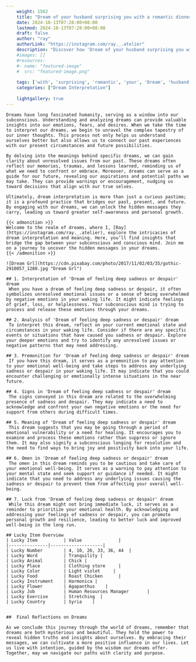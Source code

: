 ```yaml
---
    weight: 1562
    title: "Dream of your husband surprising you with a romantic dinner."  # Assuming 'title' column exists
    date: 2024-10-13T07:28:00+08:00
    lastmod: 2024-10-13T07:28:00+08:00
    draft: false
    author: "ray"
    authorLink: "https://instagram.com/ray._.atelier"
    description: "Discover how 'Dream of your husband surprising you with a romantic dinner.' can interpret your future and uncover its significant meanings in your life."
    #images: []
    #resources:
    #- name: "featured-image"
    #  src: "featured-image.png"
    
    tags: ['with', 'surprising', 'romantic', 'your', 'Dream', 'husband', 'a', 'dinner.', 'of', 'you']
    categories: ["Dream Interpretation"]
    
    lightgallery: true
---
```

    
    Dreams have long fascinated humanity, serving as a window into our subconscious. Understanding and analyzing dreams can provide valuable insights into our emotions, fears, and desires. When we take the time to interpret our dreams, we begin to unravel the complex tapestry of our inner thoughts. This process not only helps us understand ourselves better but also allows us to connect our past experiences with our present circumstances and future possibilities.
    
    By delving into the meanings behind specific dreams, we can gain clarity about unresolved issues from our past. These dreams often reflect our memories, traumas, and lessons learned, reminding us of what we need to confront or embrace. Moreover, dreams can serve as a guide for our future, revealing our aspirations and potential paths we may take. They can provide warnings or encouragement, nudging us toward decisions that align with our true selves.
    
    Ultimately, dream interpretation is more than just a curious pastime; it is a profound practice that bridges our past, present, and future. By engaging with our dreams, we can unlock the hidden messages they carry, leading us toward greater self-awareness and personal growth.
    
    {{< admonition >}}
    Welcome to the realm of dreams, where I, [Ray](https://instagram.com/ray._.atelier), explore the intricacies of dream interpretation and meaning. Here, you’ll find insights that bridge the gap between your subconscious and conscious mind. Join me on a journey to uncover the hidden messages in your dreams.
    {{< /admonition >}}
    
    ![Dream Grl](https://cdn.pixabay.com/photo/2017/11/02/03/35/gothic-2910057_1280.jpg "Dream Grl")
    
    ## 1. Interpretation of 'Dream of feeling deep sadness or despair' dream
     When you have a dream of feeling deep sadness or despair, it often symbolizes unresolved emotional issues or a sense of being overwhelmed by negative emotions in your waking life. It might indicate feelings of grief, loss, or helplessness. Your subconscious mind is trying to process and release these emotions through your dreams.
    
    ## 2. Analysis of 'Dream of feeling deep sadness or despair' dream
     To interpret this dream, reflect on your current emotional state and circumstances in your waking life. Consider if there are any specific events or situations that have caused you sadness or despair. Explore your deeper emotions and try to identify any unresolved issues or negative patterns that may need addressing.
    
    ## 3. Premonition for 'Dream of feeling deep sadness or despair' dream
     If you have this dream, it serves as a premonition to pay attention to your emotional well-being and take steps to address any underlying sadness or despair in your waking life. It may indicate that you could encounter challenging or emotionally intense situations in the near future.
    
    ## 4. Signs in 'Dream of feeling deep sadness or despair' dream
     The signs conveyed in this dream are related to the overwhelming presence of sadness and despair. They may indicate a need to acknowledge and confront your own negative emotions or the need for support from others during difficult times.
    
    ## 5. Meaning of 'Dream of feeling deep sadness or despair' dream
     This dream suggests that you may be going through a period of emotional vulnerability or a need for healing. It encourages you to examine and process these emotions rather than suppress or ignore them. It may also signify a subconscious longing for resolution and the need to find ways to bring joy and positivity back into your life.
    
    ## 6. Omen in 'Dream of feeling deep sadness or despair' dream
     The omen in this dream reminds you to be cautious and take care of your emotional well-being. It serves as a warning to pay attention to your mental state and seek support or guidance if needed. It might indicate that you need to address any underlying issues causing the sadness or despair to prevent them from affecting your overall well-being.
    
    ## 7. Luck from 'Dream of feeling deep sadness or despair' dream
     While this dream might not bring immediate luck, it serves as a reminder to prioritize your emotional health. By acknowledging and addressing your feelings of sadness or despair, you can promote personal growth and resilience, leading to better luck and improved well-being in the long run.
    
    ## Lucky Item Overview
    | Lucky Item          | Value              |
    |---------------|--------------------|
    | Lucky Number        | 4, 10, 26, 33, 36, 44  |
    | Lucky Word          | Tranquility |
    | Lucky Animal        | Chick |
    | Lucky Place         | Clothing store     |
    | Lucky Color         | Light violet     |
    | Lucky Food          | Roast Chicken      |
    | Lucky Instrument    | Harmonica |
    | Lucky Flower        | Agapanthus    |
    | Lucky Job           | Human Resources Manager       |
    | Lucky Exercise      | Stretching  |
    | Lucky Country       | Syria    |
    
    
    ##  Final Reflections on Dreams
    
    As we conclude this journey through the world of dreams, remember that dreams are both mysterious and beautiful. They hold the power to reveal hidden truths and insights about ourselves. By embracing their messages, we can cultivate a more positive influence in our lives. Let us live with intention, guided by the wisdom our dreams offer. Together, may we navigate our paths with clarity and purpose.
    